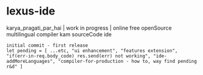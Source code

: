 # lexus-ide
karya_pragati_par_hai | work in progress | online free openSource multilingual compiler kam sourceCode ide

```
initial commit - first release
let pending = [ ...etc, "ui enhancement", "features extension", "if(err-in-req.body_code) res.send(err) not working", "ide-addMoreLanguages", "compiler-for-production - how to, way find pending r&d" ]
```
